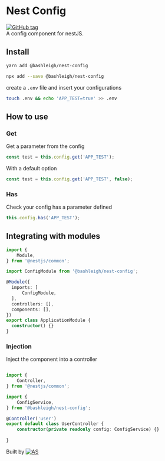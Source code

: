 Nest Config
===
[![GitHub tag](https://img.shields.io/github/tag/bashleigh/nest-config.svg)](https://github.com/bashleigh/nest-config)  
A config component for nestJS.

## Install

```bash
yarn add @bashleigh/nest-config
```

```bash
npx add --save @bashleigh/nest-config
```

create a `.env` file and insert your configurations

```bash
touch .env && echo 'APP_TEST=true' >> .env
```

## How to use

### Get

Get a parameter from the config

```typescript
const test = this.config.get('APP_TEST');
```
With a default option

```typescript
const test = this.config.get('APP_TEST', false);
```

### Has

Check your config has a parameter defined

```typescript
this.config.has('APP_TEST');
```


## Integrating with modules

```typescript
import {
    Module,
} from '@nestjs/common';

import ConfigModule from '@bashleigh/nest-config';

@Module({
  imports: [
      ConfigModule,
  ],
  controllers: [],
  components: [],
})
export class ApplicationModule {
  constructor() {}
}

```

### Injection

Inject the component into a controller 

```typescript

import {
    Controller,
} from '@nestjs/common';

import {
    ConfigService,
} from '@bashleigh/nest-config';

@Controller('user')
export default class UserController {
    constructor(private readonly config: ConfigService) {}
    
}

```

Built by <a href="http://ashleighsimonelli.co.uk/"><img src="http://www.ashleighsimonelli.co.uk/images/favicon.ico" title="Ashleigh Simonelli" alt="AS"/></a>
